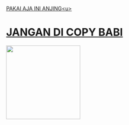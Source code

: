 

<u>PAKAI AJA INI ANJING<u\>

# JANGAN DI COPY BABI

<p><a href="https://dashboard.heroku.com/new?template=https://github.com/Vygaee/Ar.git"><img src="https://img.shields.io/badge/Deploy%20To%20Heroku-red?style=for-the-badge&logo=heroku" width="200"/></a></p>
